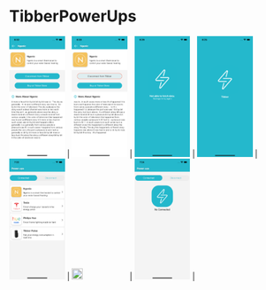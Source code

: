 # TibberPowerUps

 
<img src="https://github.com/waleerat/GitHub-Photos-Shared/blob/main/Tibber/detail-connected.png" width="20%" height="20%"> |
<img src="https://github.com/waleerat/GitHub-Photos-Shared/blob/main/Tibber/detail-disconnect.png" width="20%" height="20%"> |
<img src="https://github.com/waleerat/GitHub-Photos-Shared/blob/main/Tibber/error-fetch.png" width="20%" height="20%"> |
<img src="https://github.com/waleerat/GitHub-Photos-Shared/blob/main/Tibber/loading.png" width="20%" height="20%"> |
<img src="https://github.com/waleerat/GitHub-Photos-Shared/blob/main/Tibber/index-connected.png" width="20%" height="20%"> |
<img src="https://github.com/waleerat/GitHub-Photos-Shared/blob/main/Tibber/lindex-disconnected.png" width="20%" height="20%"> |
<img src="https://github.com/waleerat/GitHub-Photos-Shared/blob/main/Tibber/not-connected.png" width="20%" height="20%"> |

